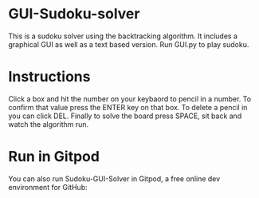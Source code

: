 # GUI-Sudoku-solver
This is a sudoku solver using the backtracking algorithm. It includes a graphical GUI as well as a text based version.  Run GUI.py to play sudoku.

# Instructions
Click a box and hit the number on your keybaord to pencil in a number. To confirm that value press the ENTER key on that box. To delete a pencil in you can click DEL. Finally to solve the board press SPACE, sit back and watch the algorithm run.

# Run in Gitpod
You can also run Sudoku-GUI-Solver in Gitpod, a free online dev environment for GitHub:
